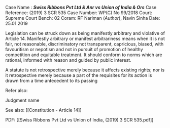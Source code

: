Case Name : ***Swiss Ribbons Pvt Ltd & Anr vs Union of India & Ors***
Case Reference: (2019) 3 SCR 535
Case Number: WP(C) No 99/2018
Court: Supreme Court
Bench: 02
Coram: RF Nariman (*Author*), Navin Sinha
Date: 25.01.2019

Legislation can be struck down as being manifestly arbitrary and violative of Article 14.
Manifestly arbitrary or manifest arbitrariness means when it is not fair, not reasonable, discriminatory not transparent, capricious, biased, with favouritism or nepotism and not in pursuit of promotion of healthy competition and equitable treatment. It should conform to norms which are rational, informed with reason and guided by public interest.

A statute is not retrospective merely because it affects existing rights; nor is it retrospective merely because a part of the requisites for its action is drawn from a time antecedent to its passing

Refer also:

Judgment name

See also:
[[Constitution - Article 14]]

PDF:
[[Swiss Ribbons Pvt Ltd vs Union of India, (2019) 3 SCR 535.pdf]]